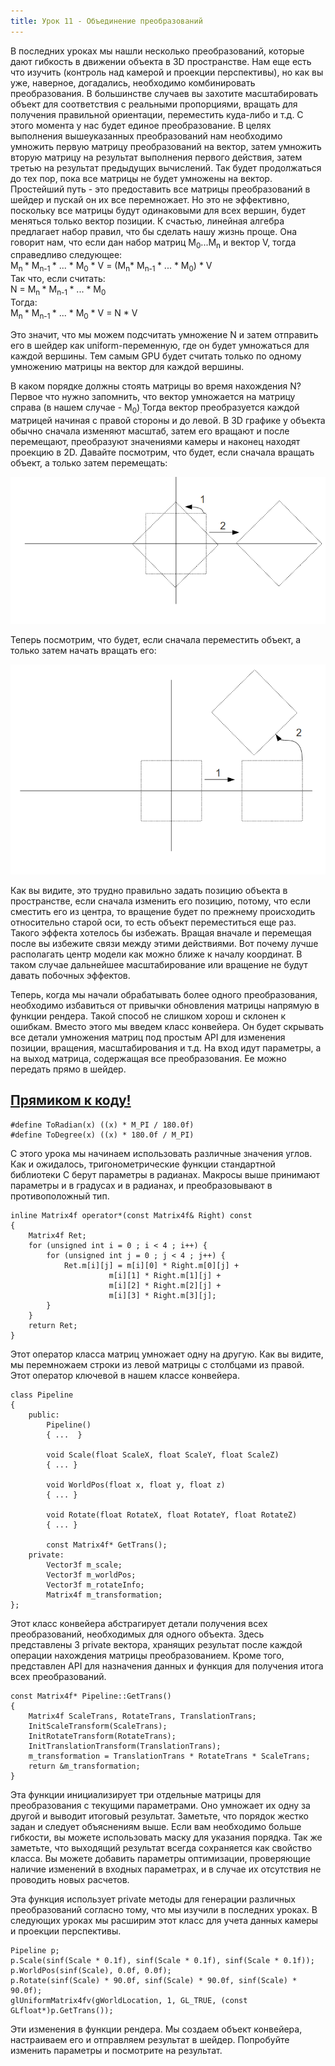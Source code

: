 ```yaml
---
title: Урок 11 - Объединение преобразований
---
```


В последних уроках мы нашли несколько преобразований, которые дают гибкость в движении объекта в 3D пространстве. Нам еще есть что изучить (контроль над камерой и проекции перспективы), но как вы уже, наверное, догадались, необходимо комбинировать преобразования. В большинстве случаев вы захотите масштабировать объект для соответствия с реальными пропорциями, вращать для получения правильной ориентации, переместить куда-либо и т.д. С этого момента у нас будет единое преобразование. В целях выполнения вышеуказанных преобразований нам необходимо умножить первую матрицу преобразований на вектор, затем умножить вторую матрицу на результат выполнения первого действия, затем третью на результат предыдущих вычислений. Так будет продолжаться до тех пор, пока все матрицы не будет умножены на вектор. Простейший путь - это предоставить все матрицы преобразований в шейдер и пускай он их все перемножает. Но это не эффективно, поскольку все матрицы будут одинаковыми для всех вершин, будет меняться только вектор позиции. К счастью, линейная алгебра предлагает набор правил, что бы сделать нашу жизнь проще. Она говорит нам, что если дан набор матриц M<sub>0</sub>...M<sub>n</sub> и вектор V, тогда справедливо следующее:  
M<sub>n </sub>* M<sub>n-1 </sub>* ...  * M<sub>0</sub> * V = (M<sub>n</sub>* M<sub>n-1 </sub>* ... * M<sub>0</sub>) * V  
Так что, если считать:  
N = M<sub>n </sub>* M<sub>n-1 </sub>* ... * M<sub>0</sub>  
Тогда:  
M<sub>n </sub>* M<sub>n-1 </sub>* ... * M<sub>0</sub> * V = N * V

Это значит, что мы можем подсчитать умножение N и затем отправить его в шейдер как uniform-переменную, где он будет умножаться для каждой вершины. Тем самым GPU будет считать только по одному умножению матрицы на вектор для каждой вершины.

В каком порядке должны стоять матрицы во время нахождения N? Первое что нужно запомнить, что вектор умножается на матрицу справа (в нашем случае - M<sub>0</sub>)<sub>.</sub>Тогда вектор преобразуется каждой матрицей начиная с правой стороны и до левой. В 3D графике у объекта обычно сначала изменяют масштаб, затем его вращают и после перемещают, преобразуют значениями камеры и наконец находят проекцию в 2D. Давайте посмотрим, что будет, если сначала вращать объект, а только затем перемещать:

![](/images/t11_rot_trans.png)

Теперь посмотрим, что будет, если сначала переместить объект, а только затем начать вращать его:

![](/images/t11_trans_rot.png)

Как вы видите, это трудно правильно задать позицию объекта в пространстве, если сначала изменить его позицию, потому, что если сместить его из центра, то вращение будет по прежнему происходить относительно старой оси, то есть объект переместиться еще раз. Такого эффекта хотелось бы избежать. Вращая вначале и перемещая после вы избежите связи между этими действиями. Вот почему лучше располагать центр модели как можно ближе к началу координат. В таком случае дальнейшее масштабирование или вращение не будут давать побочных эффектов.

Теперь, когда мы начали обрабатывать более одного преобразования, необходимо избавиться от привычки обновления матрицы напрямую в функции рендера. Такой способ не слишком хорош и склонен к ошибкам. Вместо этого мы введем класс конвейера. Он будет скрывать все детали умножения матриц под простым API для изменения позиции, вращения, масштабирования и т.д. На вход идут параметры, а на выход матрица, содержащая все преобразования. Ее можно передать прямо в шейдер.

## [Прямиком к коду!](https://github.com/triplepointfive/ogldev/tree/master/tutorial11)

    #define ToRadian(x) ((x) * M_PI / 180.0f)
    #define ToDegree(x) ((x) * 180.0f / M_PI)

С этого урока мы начинаем использовать различные значения углов. Как и ожидалось, тригонометрические функции стандартной библиотеки C берут параметры в радианах. Макросы выше принимают параметры и в градусах и в радианах, и преобразовывают в противоположный тип.

    inline Matrix4f operator*(const Matrix4f& Right) const
    {
	    Matrix4f Ret;
	    for (unsigned int i = 0 ; i < 4 ; i++) {
		    for (unsigned int j = 0 ; j < 4 ; j++) {
    			Ret.m[i][j] = m[i][0] * Right.m[0][j] +
	    			      m[i][1] * Right.m[1][j] +
		    		      m[i][2] * Right.m[2][j] +
			    	      m[i][3] * Right.m[3][j];
    		}
	    }
    	return Ret;
    }

Этот оператор класса матриц умножает одну на другую. Как вы видите, мы перемножаем строки из левой матрицы с столбцами из правой. Этот оператор ключевой в нашем классе конвейера.

    class Pipeline
    {
        public:
            Pipeline()
            { ...  }
    
            void Scale(float ScaleX, float ScaleY, float ScaleZ)
            { ... }
    
            void WorldPos(float x, float y, float z)
            { ... }
    
            void Rotate(float RotateX, float RotateY, float RotateZ)
            { ... }
    
            const Matrix4f* GetTrans();
        private:
            Vector3f m_scale;
            Vector3f m_worldPos;
            Vector3f m_rotateInfo;
            Matrix4f m_transformation;
    };

Этот класс конвейера абстрагирует детали получения всех преобразований, необходимых для одного объекта. Здесь представлены 3 private вектора, хранящих результат после каждой операции нахождения матрицы преобразованием. Кроме того, представлен API для назначения данных и функция для получения итога всех преобразований.

    const Matrix4f* Pipeline::GetTrans()
    {
        Matrix4f ScaleTrans, RotateTrans, TranslationTrans;
        InitScaleTransform(ScaleTrans);
        InitRotateTransform(RotateTrans);
        InitTranslationTransform(TranslationTrans);
        m_transformation = TranslationTrans * RotateTrans * ScaleTrans;
        return &m_transformation;
    }

Эта функции инициализирует три отдельные матрицы для преобразования с текущими параметрами. Оно умножает их одну за другой и выводит итоговый результат. Заметьте, что порядок жестко задан и следует объяснениям выше. Если вам необходимо больше гибкости, вы можете использовать маску для указания порядка. Так же заметьте, что выходящий результат всегда сохраняется как свойство класса. Вы можете добавить параметры оптимизации, проверяющие наличие изменений в входных параметрах, и в случае их отсутствия не проводить новых расчетов.

Эта функция использует private методы для генерации различных преобразований согласно тому, что мы изучили в последних уроках. В следующих уроках мы расширим этот класс для учета данных камеры и проекции перспективы.

    Pipeline p;
    p.Scale(sinf(Scale * 0.1f), sinf(Scale * 0.1f), sinf(Scale * 0.1f));
    p.WorldPos(sinf(Scale), 0.0f, 0.0f);
    p.Rotate(sinf(Scale) * 90.0f, sinf(Scale) * 90.0f, sinf(Scale) * 90.0f);
    glUniformMatrix4fv(gWorldLocation, 1, GL_TRUE, (const GLfloat*)p.GetTrans());

Эти изменения в функции рендера. Мы создаем объект конвейера, настраиваем его и отправляем результат в шейдер. Попробуйте изменить параметры и посмотрите на результат.
